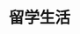 ---
layout: page_studyabroad_life_index
title: 留学生活
permalink: /studyabroad/life/monthly_report/
category: studyabroad
sort: 3
---
